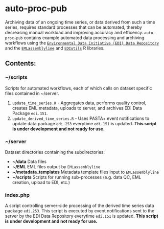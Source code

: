 # auto-proc-pub
Archiving data of an ongoing time series, or data derived from such a time series, requires standard processes that can be automated, thereby decreasing manual workload and improving accuracy and efficency. `auto-proc-pub` contains example automated data processing and archiving workflows using the [`Environmental Data Initiative (EDI) Data Repository`](https://portal.edirepository.org/nis/home.jsp) and the [`EMLassemblyline`](https://github.com/EDIorg/EMLassemblyline) and [`EDIutils`](https://github.com/EDIorg/EDIutils) R libraries.

## Contents:

### ~/scripts
Scripts for automated workflows, each of which calls on dataset specific files contained in ~/server.
1. `update_time_series.R` - Aggregates data, performs quality control, creates EML metadata, uploads to server, and archives EDI Data Package `edi.151`. 
2. `update_derived_time_series.R` - Uses PASTA+ event notifications to update data package `edi.253` everytime `edi.151` is updated. __This script is under development and not ready for use.__

### ~/server
Dataset directories containing the subdirectories:
* __~/data__ Data files
* __~/EML__ EML files output by `EMLassemblyline`
* __~/metadata_templates__ Metadata template files input to `EMLassemblyline`
* __~/scripts__ Scripts for running sub-processes (e.g. data QC, EML creation, upload to EDI, etc.)

### index.php
A script controlling server-side processing of the derived time series data package `edi.253`. This script is executed by event notifications sent to the server by the EDI Data Repository everytime `edi.151` is updated. __This script is under development and not ready for use.__
